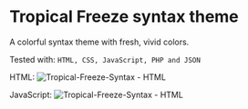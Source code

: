 # Tropical Freeze syntax theme

A colorful syntax theme with fresh, vivid colors.

Tested with: `HTML, CSS, JavaScript, PHP and JSON`

HTML:
![Tropical-Freeze-Syntax - HTML](http://prntscr.com/fkzljs)

JavaScript:
![Tropical-Freeze-Syntax - HTML](https://prnt.sc/fkzm3o)
